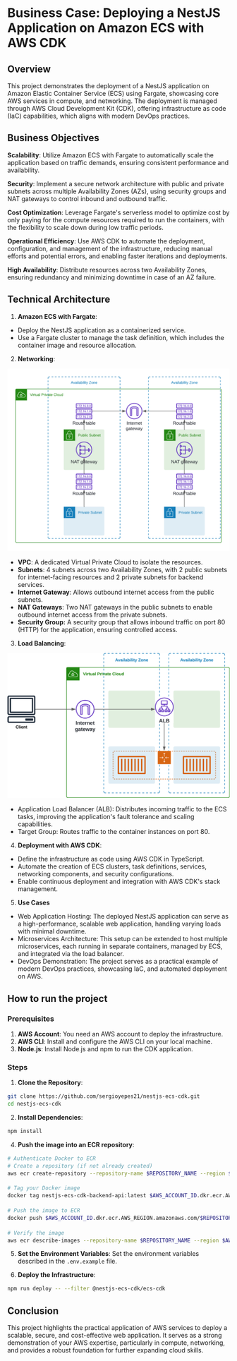 # Business Case: Deploying a NestJS Application on Amazon ECS with AWS CDK

## Overview

This project demonstrates the deployment of a NestJS application on Amazon Elastic Container Service (ECS) using Fargate, showcasing core AWS services in compute, and networking. The deployment is managed through AWS Cloud Development Kit (CDK), offering infrastructure as code (IaC) capabilities, which aligns with modern DevOps practices.

## Business Objectives

**Scalability**: Utilize Amazon ECS with Fargate to automatically scale the application based on traffic demands, ensuring consistent performance and availability.

**Security**: Implement a secure network architecture with public and private subnets across multiple Availability Zones (AZs), using security groups and NAT gateways to control inbound and outbound traffic.

**Cost Optimization**: Leverage Fargate's serverless model to optimize cost by only paying for the compute resources required to run the containers, with the flexibility to scale down during low traffic periods.

**Operational Efficiency**: Use AWS CDK to automate the deployment, configuration, and management of the infrastructure, reducing manual efforts and potential errors, and enabling faster iterations and deployments.

**High Availability**: Distribute resources across two Availability Zones, ensuring redundancy and minimizing downtime in case of an AZ failure.

## Technical Architecture

1. **Amazon ECS with Fargate**:

- Deploy the NestJS application as a containerized service.
- Use a Fargate cluster to manage the task definition, which includes the container image and resource allocation.

2. **Networking**:

![Network](./assets/ECSFargateAPIExample-Network.png)

- **VPC**: A dedicated Virtual Private Cloud to isolate the resources.
- **Subnets**: 4 subnets across two Availability Zones, with 2 public subnets for internet-facing resources and 2 private subnets for backend services.
- **Internet Gateway**: Allows outbound internet access from the public subnets.
- **NAT Gateways**: Two NAT gateways in the public subnets to enable outbound internet access from the private subnets.
- **Security Group:** A security group that allows inbound traffic on port 80 (HTTP) for the application, ensuring controlled access.

3. **Load Balancing**:

![Network](./assets/ECSFargateAPIExample-ALB.png)

- Application Load Balancer (ALB): Distributes incoming traffic to the ECS tasks, improving the application's fault tolerance and scaling capabilities.
- Target Group: Routes traffic to the container instances on port 80.

4. **Deployment with AWS CDK**:

- Define the infrastructure as code using AWS CDK in TypeScript.
- Automate the creation of ECS clusters, task definitions, services, networking components, and security configurations.
- Enable continuous deployment and integration with AWS CDK's stack management.

5. **Use Cases**

- Web Application Hosting: The deployed NestJS application can serve as a high-performance, scalable web application, handling varying loads with minimal downtime.
- Microservices Architecture: This setup can be extended to host multiple microservices, each running in separate containers, managed by ECS, and integrated via the load balancer.
- DevOps Demonstration: The project serves as a practical example of modern DevOps practices, showcasing IaC, and automated deployment on AWS.

## How to run the project

### Prerequisites

1. **AWS Account**: You need an AWS account to deploy the infrastructure.
2. **AWS CLI**: Install and configure the AWS CLI on your local machine.
3. **Node.js**: Install Node.js and npm to run the CDK application.

### Steps

1. **Clone the Repository**:

```bash
git clone https://github.com/sergioyepes21/nestjs-ecs-cdk.git
cd nestjs-ecs-cdk
```

2. **Install Dependencies**:

```bash
npm install
```

4. **Push the image into an ECR repository**:

```bash
# Authenticate Docker to ECR
# Create a repository (if not already created)
aws ecr create-repository --repository-name $REPOSITORY_NAME --region $AWS_REGION

# Tag your Docker image
docker tag nestjs-ecs-cdk-backend-api:latest $AWS_ACCOUNT_ID.dkr.ecr.AWS_REGION.amazonaws.com/$REPOSITORY_NAME:latest

# Push the image to ECR
docker push $AWS_ACCOUNT_ID.dkr.ecr.AWS_REGION.amazonaws.com/$REPOSITORY_NAME:latest

# Verify the image
aws ecr describe-images --repository-name $REPOSITORY_NAME --region $AWS_REGION
```

5. **Set the Environment Variables**:
   Set the environment variables described in the `.env.example` file.

6. **Deploy the Infrastructure**:

```bash
npm run deploy -- --filter @nestjs-ecs-cdk/ecs-cdk
```

## Conclusion

This project highlights the practical application of AWS services to deploy a scalable, secure, and cost-effective web application. It serves as a strong demonstration of your AWS expertise, particularly in compute, networking, and provides a robust foundation for further expanding cloud skills.
